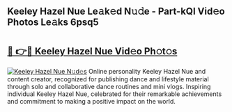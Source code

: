 ## Keeley Hazel Nue Le𝚊k𝚎d N𝚞𝚍e - Part-kQl Vid𝚎o Photos Le𝚊ks 6psq5

# <h2><a href="http://fb4pbiz.evod.top/?m=Keeley+Hazel+Nue">🔗 👉🔴 Keeley Hazel Nue Vid𝚎o Ph𝚘t𝚘s</a></h2>

[![Keeley Hazel Nue N𝚞d𝚎s](https://i.imgur.com/8V9OHl7.gif)](http://fb4pbiz.evod.top/?m=Keeley+Hazel+Nue)
Online personality Keeley Hazel Nue and content creator, recognized for publishing dance and lifestyle material through solo and collaborative dance routines and mini vlogs. Inspiring individual Keeley Hazel Nue, celebrated for their remarkable achievements and commitment to making a positive impact on the world. 
